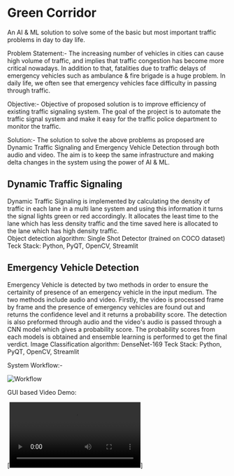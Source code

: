 # Green Corridor

An AI & ML solution to solve some of the basic but most important traffic problems in day to day life.

Problem Statement:- The increasing number of vehicles in cities can cause high volume of traffic, and implies that traffic congestion has become more critical nowadays. In addition to that, fatalities due to traffic delays of emergency vehicles such as ambulance & fire brigade is a huge problem. In daily life, we often see that emergency vehicles face difficulty in passing through traffic.

Objective:- Objective of proposed solution is to improve efficiency of existing traffic signaling system. The goal of the project is to automate the traffic signal system and make it easy for the traffic police department to monitor the traffic.

Solution:- The solution to solve the above problems as proposed are Dynamic Traffic Signaling and Emergency Vehicle Detection through both audio and video. The aim is to keep the same infrastructure and making delta changes in the system using the power of AI & ML.


## Dynamic Traffic Signaling
Dynamic Traffic Signaling is implemented by calculating the density of traffic in each lane in a multi lane system and using this information it turns the signal lights green or red accordingly. It allocates the least time to the lane which has less density traffic and the time saved here is allocated to the lane which has high density traffic.  
Object detection algorithm: Single Shot Detector (trained on COCO dataset)  
Teck Stack: Python, PyQT, OpenCV, Streamlit

## Emergency Vehicle Detection
Emergency Vehicle is detected by two methods in order to ensure the certainity of presence of an emergency vehicle in the input medium. The two methods include audio and video. Firstly, the video is processed frame by frame and the presence of emergency vehicles are found out and returns the confidence level and it returns a probability score.
The detection is also preformed through audio and the video's audio is passed through a CNN model which gives a probability score.
The probability scores from each models is obtained and ensemble learning is performed to get the final verdict.
Image Classification algorithm: DenseNet-169 
Teck Stack: Python, PyQT, OpenCV, Streamlit

System Workflow:-  

![Workflow](https://user-images.githubusercontent.com/80829447/205130227-27c7a87d-dcd4-44b2-a248-9f9dc7bbba03.jpg)

GUI based Video Demo:  


[![Watch the video](https://github.com/Apollo9999/Green-Corridor/blob/main/Demo.mp4)]
